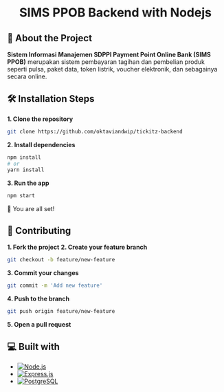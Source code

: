 <h1 align="center">
  SIMS PPOB Backend with Nodejs
</h1>

## 📝 About the Project

<b>Sistem Informasi Manajemen SDPPI Payment Point Online Bank (SIMS PPOB)</b> merupakan sistem pembayaran tagihan dan pembelian produk seperti pulsa, paket data, token listrik, voucher elektronik, dan sebagainya secara online.

## 🛠️ Installation Steps

<b>1. Clone the repository</b>

```bash
git clone https://github.com/oktaviandwip/tickitz-backend
```

<b>2. Install dependencies</b>

```bash
npm install
# or
yarn install
```

<b>3. Run the app</b>

```bash
npm start
```

🌟 You are all set!

## 🤝 Contributing

<b>1. Fork the project</b>
<b>2. Create your feature branch</b>

```bash
git checkout -b feature/new-feature
```

<b>3. Commit your changes</b>

```bash
git commit -m 'Add new feature'
```

<b>4. Push to the branch</b>

```bash
git push origin feature/new-feature
```

<b>5. Open a pull request</b>

## 💻 Built with

- [![Node.js][Node.js]][Node-url]
- [![Express.js][Express.js]][Express-url]
- [![PostgreSQL][PostgreSQL]][PostgreSQL-url]

[Node.js]: https://img.shields.io/badge/Node.js-43853D?style=for-the-badge&logo=node.js&logoColor=white
[Node-url]: https://nodejs.org/en
[Express.js]: https://img.shields.io/badge/express.js-%23404d59.svg?style=for-the-badge&logo=express&logoColor=%2361DAFB
[Express-url]: https://expressjs.com/
[Postgresql]: https://img.shields.io/badge/PostgreSQL-316192?style=for-the-badge&logo=postgresql&logoColor=white
[Postgresql-url]: https://www.postgresql.org/
